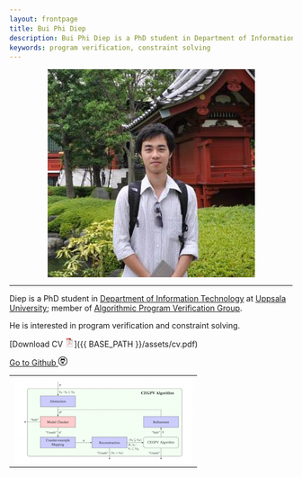 ```yaml
---
layout: frontpage
title: Bui Phi Diep 
description: Bui Phi Diep is a PhD student in Department of Information Technology at Uppsala University; 
keywords: program verification, constraint solving
---
```

<!---
<div class="navbar">
  <div class="navbar-inner">
      <ul class="nav">
          <li><a href="{{ BASE_PATH }}/assets/cv.pdf">cv</a></li>
          <li><a href="https://github.com/diepbp">github</a></li>            
      </ul>
  </div>
</div>
-->

<center> <img src="assets/pics/diep02.jpg" alt="Bui Phi Diep" title="Bui Phi Diep" align="middle"/> </center>

--- 

Diep is a PhD student in 
[Department of Information Technology](http://www.it.uu.se/) 
at
[Uppsala University](http://www.uu.se/);
member of 
[Algorithmic Program Verification Group](http://www.it.uu.se/research/docs/fm/apv). 

He is interested in program verification and constraint solving.

[Download CV ![CV as pdf](/pages/icons16/pdf-icon.png)]({{ BASE_PATH }}/assets/cv.pdf)

[Go to Github ![GitHub](/pages/icons16/github-icon.png)](https://github.com/diepbp)



<table class="wide">
<tr>
  <td class="center">
    <!--- <img src="assets/pics/diep02.jpg" alt="myself" title="myself"/> -->
    <a href="pages/publpics/cegpv.html">
        <img src="assets/publpics/cegpv.png" alt="CEGPV algorithm" title="CEGPV algorithm"/>
    </a>
  </td> 
</tr> 
</table>
<!---
<div class="navbar">
  <div class="navbar-inner">
      <ul class="nav">
          <li><a href="morefigs.html">see more figures</a></li>
      </ul>
  </div>
</div>
-->